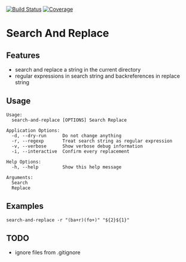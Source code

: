 [![Build Status](https://travis-ci.org/holgerk/search-and-replace.svg)](https://travis-ci.org/holgerk/search-and-replace)
[![Coverage](http://gocover.io/_badge/github.com/holgerk/search-and-replace?0)](http://gocover.io/github.com/holgerk/search-and-replace)

# Search And Replace

## Features
- search and replace a string in the current directory
- regular expressions in search string and backreferences in replace string

## Usage
```
Usage:
  search-and-replace [OPTIONS] Search Replace

Application Options:
  -d, --dry-run      Do not change anything
  -r, --regexp       Treat search string as regular expression
  -v, --verbose      Show verbose debug information
  -i, --interactive  Confirm every replacement

Help Options:
  -h, --help         Show this help message

Arguments:
  Search
  Replace
```

## Examples
```
search-and-replace -r "(ba+r)(fo+)" "${2}${1}"
```

## TODO
- ignore files from .gitignore
